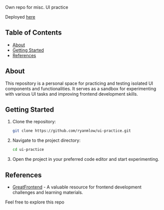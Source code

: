 Own repo for misc. UI practice

Deployed [here](https://ryanmlow.github.io/ui-practice/)

## Table of Contents

- [About](#about)
- [Getting Started](#getting-started)
- [References](#references)

## About

This repository is a personal space for practicing and testing isolated UI components and functionalities. It serves as a sandbox for experimenting with various UI tasks and improving frontend development skills.

## Getting Started

1. Clone the repository:
   ```bash
   git clone https://github.com/ryanmlow/ui-practice.git
   ```
2. Navigate to the project directory:
   ```bash
   cd ui-practice
   ```
3. Open the project in your preferred code editor and start experimenting.

## References

- [GreatFrontend](https://greatfrontend.com) - A valuable resource for frontend development challenges and learning materials.

Feel free to explore this repo
